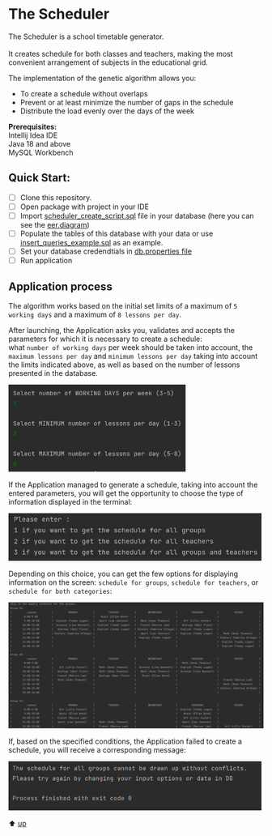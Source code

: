 
# The Scheduler
<a name="The_Scheduler"></a> 
The Scheduler is a school timetable generator.<br>  
It creates schedule for both classes and teachers, making the most convenient arrangement of subjects in the educational grid.

The implementation of the genetic algorithm allows you:
- To create a schedule without overlaps
- Prevent or at least minimize the number of gaps in the schedule
- Distribute the load evenly over the days of the week

**Prerequisites:** <br> 
Intellij Idea IDE  <br> 
Java 18 and above <br> 
MySQL Workbench 

## Quick Start:
- [ ] Clone this repository.
- [ ] Open package with project in your IDE
- [ ] Import [scheduler_create_script.sql](https://github.com/yana-glt/scheduler/blob/prerelease/src/main/resources/db/scheduler_create_script.sql) file in your database (here you can see the [eer.diagram](https://github.com/yana-glt/scheduler/blob/prerelease/src/main/resources/db/scheduler_eer_diagram.png))
- [ ] Populate the tables of this database with your data or use [insert_queries_example.sql](https://github.com/yana-glt/scheduler/blob/prerelease/src/main/resources/db/insert_queries_example.sql) as an example.
- [ ] Set your database credendtials in [db.properties file](https://github.com/yana-glt/scheduler/blob/prerelease/src/main/resources/db.properties)
- [ ] Run application

## Application process
The algorithm works based on the initial set limits of a maximum of `5 working days` and a maximum of `8 lessons per day`.

After launching, the Application asks you, validates and accepts the parameters for which it is necessary to create a schedule: <br>
what `number of working days` per week should be taken into account, the `maximum lessons per day` and `minimum lessons per day` taking into account the limits indicated above, as well as based on the number of lessons presented in the database.

<img src="https://github.com/yana-glt/scheduler/blob/prerelease/src/main/resources/forReadme/scanner_input.jpg" width="350">

If the Application managed to generate a schedule, taking into account the entered parameters,
you will get the opportunity to choose the type of information displayed in the terminal:

<img src="https://github.com/yana-glt/scheduler/blob/prerelease/src/main/resources/forReadme/ask_about_output.jpg" width="500">

Depending on this choice, you can get the few options for displaying information on the screen: 
`schedule for groups`, `schedule for teachers`, or `schedule for both categories`:

<img src="https://github.com/yana-glt/scheduler/blob/prerelease/src/main/resources/forReadme/sample_output.PNG" width="700">

If, based on the specified conditions, the Application failed to create a schedule, you will receive a corresponding message:

<img src="https://github.com/yana-glt/scheduler/blob/prerelease/src/main/resources/forReadme/message.PNG" width="500">

:arrow_up: [up](#The_Scheduler)
